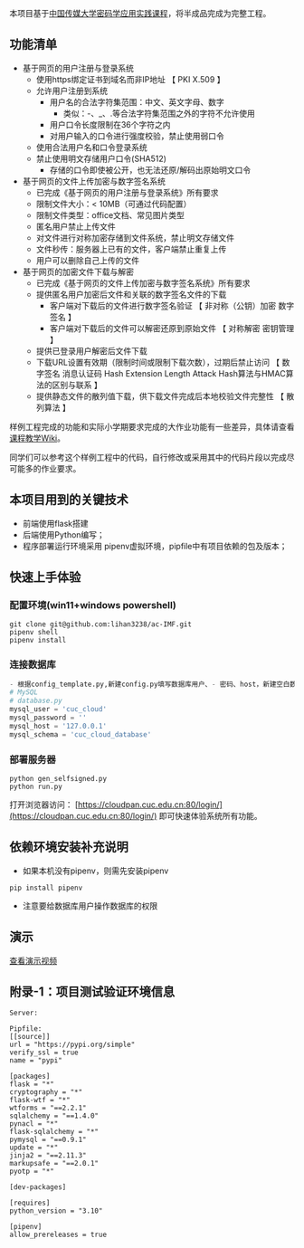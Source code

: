 
本项目基于[中国传媒大学密码学应用实践课程](https://github.com/c4pr1c3/ac)，将半成品完成为完整工程。

## 功能清单

* 基于网页的用户注册与登录系统
  * 使用https绑定证书到域名而非IP地址 【 PKI X.509 】
  * 允许用户注册到系统
    * 用户名的合法字符集范围：中文、英文字母、数字
        * 类似：-、_、.等合法字符集范围之外的字符不允许使用
    * 用户口令长度限制在36个字符之内
    * 对用户输入的口令进行强度校验，禁止使用弱口令
  * 使用合法用户名和口令登录系统
  * 禁止使用明文存储用户口令(SHA512)
    * 存储的口令即使被公开，也无法还原/解码出原始明文口令
* 基于网页的文件上传加密与数字签名系统
  * 已完成《基于网页的用户注册与登录系统》所有要求
  * 限制文件大小：&lt; 10MB（可通过代码配置）
  * 限制文件类型：office文档、常见图片类型
  * 匿名用户禁止上传文件
  * 对文件进行对称加密存储到文件系统，禁止明文存储文件 
  * 文件秒传：服务器上已有的文件，客户端禁止重复上传
  * 用户可以删除自己上传的文件
* 基于网页的加密文件下载与解密
  * 已完成《基于网页的文件上传加密与数字签名系统》所有要求
  * 提供匿名用户加密后文件和关联的数字签名文件的下载
    * 客户端对下载后的文件进行数字签名验证 【 非对称（公钥）加密 数字签名 】
    * 客户端对下载后的文件可以解密还原到原始文件 【 对称解密 密钥管理 】
  * 提供已登录用户解密后文件下载
  * 下载URL设置有效期（限制时间或限制下载次数），过期后禁止访问 【 数字签名 消息认证码 Hash Extension Length Attack Hash算法与HMAC算法的区别与联系 】
  * 提供静态文件的散列值下载，供下载文件完成后本地校验文件完整性 【 散列算法 】

样例工程完成的功能和实际小学期要求完成的大作业功能有一些差异，具体请查看[课程教学Wiki](https://c4pr1c3.github.io/cuc-wiki/ac/2019/index.html#_5)。

同学们可以参考这个样例工程中的代码，自行修改或采用其中的代码片段以完成尽可能多的作业要求。

## 本项目用到的关键技术

* 前端使用flask搭建
* 后端使用Python编写；
* 程序部署运行环境采用 pipenv虚拟环境，pipfile中有项目依赖的包及版本；

## 快速上手体验

### 配置环境(win11+windows powershell)

```
git clone git@github.com:lihan3238/ac-IMF.git
pipenv shell
pipenv install
```
### 连接数据库

```config.py
- 根据config_template.py,新建config.py填写数据库用户、- 密码、host，新建空白数据库后，填写数据库名称。复制- - config_template.py的其他信息到config.py
# MySQL
# database.py
mysql_user = 'cuc_cloud'
mysql_password = ''
mysql_host = '127.0.0.1'
mysql_schema = 'cuc_cloud_database'
```

### 部署服务器

```
python gen_selfsigned.py
python run.py
```
打开浏览器访问： [https://cloudpan.cuc.edu.cn:80/login/](https://cloudpan.cuc.edu.cn:80/login/) 即可快速体验系统所有功能。

## 依赖环境安装补充说明

* 如果本机没有pipenv，则需先安装pipenv
```
pip install pipenv
```
* 注意要给数据库用户操作数据库的权限

## 演示

[查看演示视频](https://www.bilibili.com/video/BV11m4y1s7rQ/)

## 附录-1：项目测试验证环境信息

```
Server:

Pipfile:
[[source]]
url = "https://pypi.org/simple"
verify_ssl = true
name = "pypi"

[packages]
flask = "*"
cryptography = "*"
flask-wtf = "*"
wtforms = "==2.2.1"
sqlalchemy = "==1.4.0"
pynacl = "*"
flask-sqlalchemy = "*"
pymysql = "==0.9.1"
update = "*"
jinja2 = "==2.11.3"
markupsafe = "==2.0.1"
pyotp = "*"

[dev-packages]

[requires]
python_version = "3.10"

[pipenv]
allow_prereleases = true
```
